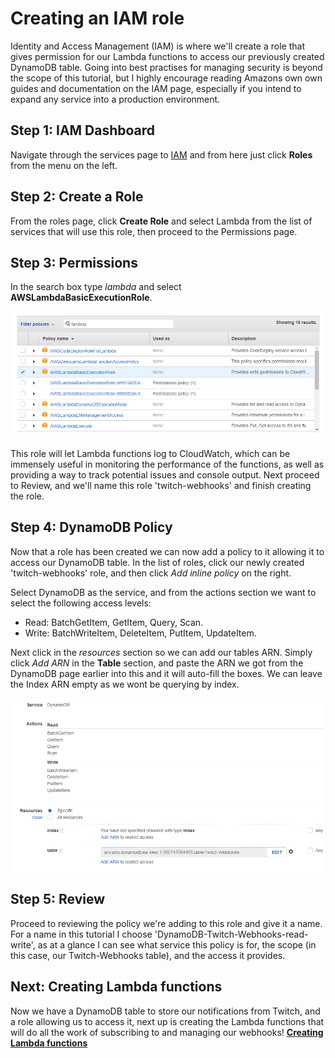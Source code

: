# Creating an IAM role
Identity and Access Management (IAM) is where we'll create a role that gives permission for our Lambda functions to access our previously created DynamoDB table. Going into best practises for managing security is beyond the scope of this tutorial, but I highly encourage reading Amazons own own guides and documentation on the IAM page, especially if you intend to expand any service into a production environment.


## Step 1: IAM Dashboard
Navigate through the services page to [IAM](https://console.aws.amazon.com/iam/home) and from here just click **Roles** from the menu on the left.


## Step 2: Create a Role
From the roles page, click **Create Role** and select Lambda from the list of services that will use this role, then proceed to the Permissions page.


## Step 3: Permissions
In the search box type *lambda* and select **AWSLambdaBasicExecutionRole**.

![Permissions](/docs/images/IAM-1.png)

This role will let Lambda functions log to CloudWatch, which can be immensely useful in monitoring the performance of the functions, as well as providing a way to track potential issues and console output. Next proceed to Review, and we'll name this role 'twitch-webhooks' and finish creating the role.


## Step 4: DynamoDB Policy
Now that a role has been created we can now add a policy to it allowing it to access our DynamoDB table. In the list of roles, click our newly created 'twitch-webhooks' role, and then click *Add inline policy* on the right.

Select DynamoDB as the service, and from the actions section we want to select the following access levels:
* Read: BatchGetItem, GetItem, Query, Scan.
* Write: BatchWriteItem, DeleteItem, PutItem, UpdateItem.

Next click in the *resources* section so we can add our tables ARN. Simply click *Add ARN* in the **Table** section, and paste the ARN we got from the DynamoDB page earlier into this and it will auto-fill the boxes. We can leave the Index ARN empty as we wont be querying by index.

![ARN](/docs/images/IAM-2.png)


## Step 5: Review
Proceed to reviewing the policy we're adding to this role and give it a name. For a name in this tutorial I choose 'DynamoDB-Twitch-Webhooks-read-write', as at a glance I can see what service this policy is for, the scope (in this case, our Twitch-Webhooks table), and the access it provides.


## Next: Creating Lambda functions
Now we have a DynamoDB table to store our notifications from Twitch, and a role allowing us to access it, next up is creating the Lambda functions that will do all the work of subscribing to and managing our webhooks! [**Creating Lambda functions**](/docs/Lambda.md)